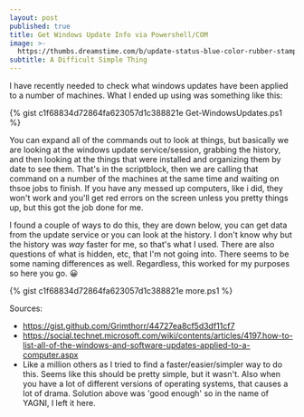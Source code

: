 ```yaml
---
layout: post
published: true
title: Get Windows Update Info via Powershell/COM
image: >-
  https://thumbs.dreamstime.com/b/update-status-blue-color-rubber-stamp-46437763.jpg
subtitle: A Difficult Simple Thing
---
```

I have recently needed to check what windows updates have been applied to a number of machines. What I ended up using was something like this:

{% gist c1f68834d72864fa623057d1c388821e Get-WindowsUpdates.ps1 %}

You can expand all of the commands out to look at things, but basically we are looking at the windows update service/session, grabbing the history, and then looking at the things that were installed and organizing them by date to see them. That's in the scriptblock, then we are calling that command on a number of the machines at the same time and waiting on thsoe jobs to finish. If you have any messed up computers, like i did, they won't work and you'll get red errors on the screen unless you pretty things up, but this got the job done for me.

I found a couple of ways to do this, they are down below, you can get data from the update service or you can look at the history. I don't know why but the history was _*way*_ faster for me, so that's what I used. There are also questions of what is hidden, etc, that I'm not going into. There seems to be some naming differences as well. Regardless, this worked for my purposes so here you go. 😀

{% gist c1f68834d72864fa623057d1c388821e more.ps1 %}

Sources:
- https://gist.github.com/Grimthorr/44727ea8cf5d3df11cf7
- https://social.technet.microsoft.com/wiki/contents/articles/4197.how-to-list-all-of-the-windows-and-software-updates-applied-to-a-computer.aspx
- Like a million others as I tried to find a faster/easier/simpler way to do this. Seems like this should be pretty simple, but it wasn't. Also when you have a lot of different versions of operating systems, that causes a lot of drama. Solution above was 'good enough' so in the name of YAGNI, I left it here.
